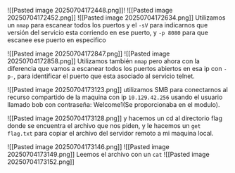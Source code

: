![[Pasted image 20250704172448.png]]!
![[Pasted image 20250704172452.png]]
![[Pasted image 20250704172634.png]]
Utilizamos un `nmap` para escanear todos los puertos y el `-sV` para indicarnos que versión del servicio esta corriendo en ese puerto, y `-p 8080` para que escanee ese puerto en especifico

![[Pasted image 20250704172847.png]]
![[Pasted image 20250704172858.png]]
Utilizamos también `nmap` pero ahora con la diferencia que vamos a escanear todos los puertos abiertos en esa ip con `-p-`, para identificar el puerto que esta asociado al servicio telnet.

![[Pasted image 20250704173123.png]]
utilizamos SMB para conectarnos al recurso compartido de la maquina con ip `10.129.42.256` usando el usuario llamado bob con contraseña: Welcome1(Se proporcionaba en el modulo).

![[Pasted image 20250704173128.png]]
y hacemos un cd al directorio flag donde se encuentra el archivo que nos piden, y le hacemos un `get flag.txt` para copiar el archivo del servidor remoto a mi maquina local.

![[Pasted image 20250704173146.png]]
![[Pasted image 20250704173149.png]]
Leemos el archivo con un `cat`
![[Pasted image 20250704173152.png]]